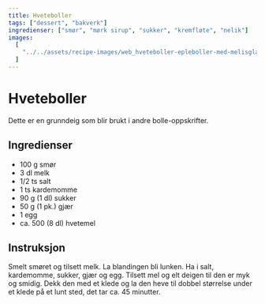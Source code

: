 ```yaml
---
title: Hveteboller
tags: ["dessert", "bakverk"]
ingredienser: ["smør", "mørk sirup", "sukker", "kremfløte", "nelik"]
images:
  [
    "../../assets/recipe-images/web_hveteboller-epleboller-med-melisglasur-mandelboller-vaniljeboller.jpg",
  ]
---
```


# Hveteboller

Dette er en grunndeig som blir brukt i andre bolle-oppskrifter.

## Ingredienser

- 100 g smør
- 3 dl melk
- 1/2 ts salt
- 1 ts kardemomme
- 90 g (1 dl) sukker
- 50 g (1 pk.) gjær
- 1 egg
- ca. 500 (8 dl) hvetemel

## Instruksjon

Smelt smøret og tilsett melk. La blandingen bli lunken. Ha i salt, kardemomme, sukker, gjær og egg. Tilsett mel og elt deigen til den er myk og smidig. Dekk den med et klede og la den heve til dobbel størrelse under et klede på et lunt sted, det tar ca. 45 minutter.
